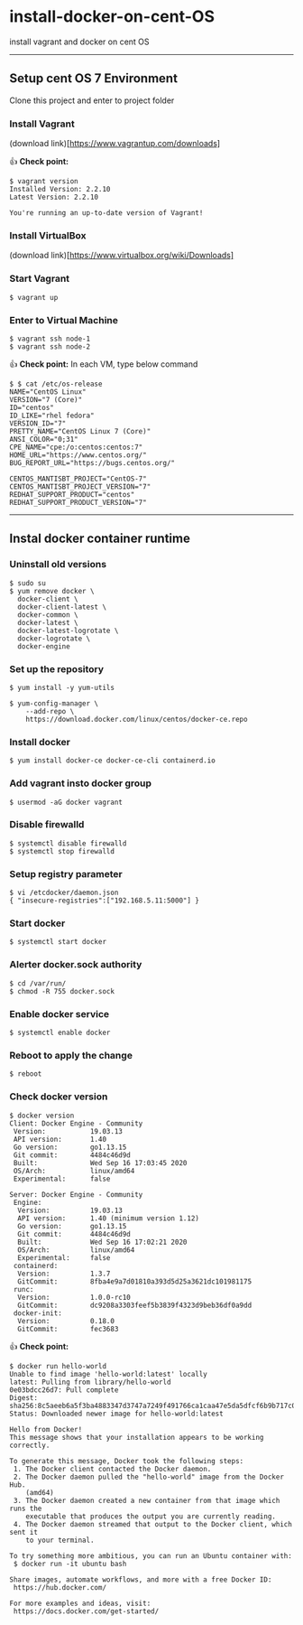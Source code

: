 # install-docker-on-cent-OS
install vagrant and docker on cent OS

- - -

## Setup cent OS 7 Environment

Clone this project and enter to project folder


### Install Vagrant
(download link)[https://www.vagrantup.com/downloads]

:+1: **Check point:**
```
$ vagrant version
Installed Version: 2.2.10
Latest Version: 2.2.10
 
You're running an up-to-date version of Vagrant!
```


### Install VirtualBox
(download link)[https://www.virtualbox.org/wiki/Downloads]

### Start Vagrant
```
$ vagrant up
```

### Enter to Virtual Machine
```
$ vagrant ssh node-1
$ vagrant ssh node-2
```
:+1: **Check point:** 
In each VM, type below command
```
$ $ cat /etc/os-release 
NAME="CentOS Linux"
VERSION="7 (Core)"
ID="centos"
ID_LIKE="rhel fedora"
VERSION_ID="7"
PRETTY_NAME="CentOS Linux 7 (Core)"
ANSI_COLOR="0;31"
CPE_NAME="cpe:/o:centos:centos:7"
HOME_URL="https://www.centos.org/"
BUG_REPORT_URL="https://bugs.centos.org/"

CENTOS_MANTISBT_PROJECT="CentOS-7"
CENTOS_MANTISBT_PROJECT_VERSION="7"
REDHAT_SUPPORT_PRODUCT="centos"
REDHAT_SUPPORT_PRODUCT_VERSION="7"
```

- - -

## Instal docker container runtime
### Uninstall old versions
```
$ sudo su
$ yum remove docker \
  docker-client \
  docker-client-latest \
  docker-common \
  docker-latest \
  docker-latest-logrotate \
  docker-logrotate \
  docker-engine
```

### Set up the repository
```
$ yum install -y yum-utils

$ yum-config-manager \
    --add-repo \
    https://download.docker.com/linux/centos/docker-ce.repo
```

### Install docker 
```
$ yum install docker-ce docker-ce-cli containerd.io
```

### Add vagrant insto docker group
```
$ usermod -aG docker vagrant
```

### Disable firewalld
```
$ systemctl disable firewalld
$ systemctl stop firewalld
```

### Setup registry parameter
```
$ vi /etcdocker/daemon.json
{ "insecure-registries":["192.168.5.11:5000"] }
```

### Start docker 
```
$ systemctl start docker
```

### Alerter docker.sock authority
```
$ cd /var/run/
$ chmod -R 755 docker.sock
```

### Enable docker service
```
$ systemctl enable docker
```

### Reboot to apply the change
```
$ reboot
```

### Check docker version
```
$ docker version
Client: Docker Engine - Community
 Version:           19.03.13
 API version:       1.40
 Go version:        go1.13.15
 Git commit:        4484c46d9d
 Built:             Wed Sep 16 17:03:45 2020
 OS/Arch:           linux/amd64
 Experimental:      false

Server: Docker Engine - Community
 Engine:
  Version:          19.03.13
  API version:      1.40 (minimum version 1.12)
  Go version:       go1.13.15
  Git commit:       4484c46d9d
  Built:            Wed Sep 16 17:02:21 2020
  OS/Arch:          linux/amd64
  Experimental:     false
 containerd:
  Version:          1.3.7
  GitCommit:        8fba4e9a7d01810a393d5d25a3621dc101981175
 runc:
  Version:          1.0.0-rc10
  GitCommit:        dc9208a3303feef5b3839f4323d9beb36df0a9dd
 docker-init:
  Version:          0.18.0
  GitCommit:        fec3683
```
:+1: **Check point:**
```
$ docker run hello-world
Unable to find image 'hello-world:latest' locally
latest: Pulling from library/hello-world
0e03bdcc26d7: Pull complete 
Digest: sha256:8c5aeeb6a5f3ba4883347d3747a7249f491766ca1caa47e5da5dfcf6b9b717c0
Status: Downloaded newer image for hello-world:latest

Hello from Docker!
This message shows that your installation appears to be working correctly.

To generate this message, Docker took the following steps:
 1. The Docker client contacted the Docker daemon.
 2. The Docker daemon pulled the "hello-world" image from the Docker Hub.
    (amd64)
 3. The Docker daemon created a new container from that image which runs the
    executable that produces the output you are currently reading.
 4. The Docker daemon streamed that output to the Docker client, which sent it
    to your terminal.

To try something more ambitious, you can run an Ubuntu container with:
 $ docker run -it ubuntu bash

Share images, automate workflows, and more with a free Docker ID:
 https://hub.docker.com/

For more examples and ideas, visit:
 https://docs.docker.com/get-started/
```
